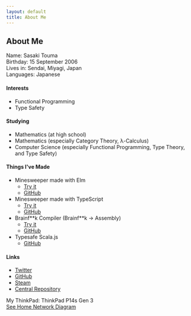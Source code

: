 ```yaml
---
layout: default
title: About Me
---
```


## About Me

Name: Sasaki Touma<br>
Birthday: 15 September 2006<br>
Lives in: Sendai, Miyagi, Japan<br>
Languages: Japanese

#### Interests
- Functional Programming
- Type Safety

#### Studying
- Mathematics (at high school)
- Mathematics (especially Category Theory, λ-Calculus)
- Computer Science (especially Functional Programming, Type Theory, and Type Safety)

#### Things I've Made
- Minesweeper made with Elm
  - [Try it](https://t-sasaki915.github.io/minesweeper-elm/)
  - [GitHub](https://github.com/t-sasaki915/minesweeper-elm/)
- Minesweeper made with TypeScript
  - [Try it](https://t-sasaki915.github.io/minesweeper/)
  - [GitHub](https://github.com/t-sasaki915/minesweeper/)
- Brainf\*\*k Compiler (Brainf\*\*k → Assembly)
  - [Try it](https://github.com/t-sasaki915/bf-compiler/releases/latest)
  - [GitHub](https://github.com/t-sasaki915/bf-compiler/)
- Typesafe Scala.js
  - [GitHub](https://github.com/t-sasaki915/typesafe-scalajs)

#### Links
* [Twitter](https://twitter.com/tsasaki915)
* [GitHub](https://github.com/t-sasaki915)
* [Steam](https://steamcommunity.com/profiles/76561199242758778)
* [Central Repository](https://repo1.maven.org/maven2/net/st915/)

My ThinkPad: ThinkPad P14s Gen 3
<br>
[See Home Network Diagram](/network-diagram)
